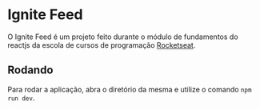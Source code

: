 # Ignite Feed

O Ignite Feed é um projeto feito durante o módulo de fundamentos do reactjs da escola de cursos de programação <a href="https://www.rocketseat.com.br/">Rocketseat</a>.

## Rodando

Para rodar a aplicação, abra o diretório da mesma e utilize o comando `npm run dev`.
